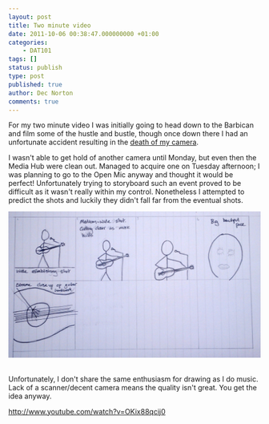 ```yaml
---
layout: post
title: Two minute video
date: 2011-10-06 00:38:47.000000000 +01:00
categories:
    - DAT101
tags: []
status: publish
type: post
published: true
author: Dec Norton
comments: true
---
```


For my two minute video I was initially going to head down to the Barbican and film some of the hustle and bustle, though once down there I had an unfortunate accident resulting in the [death of my camera](http://decnorton.dev/assets/dead-camera.jpg).

I wasn't able to get hold of another camera until Monday, but even then the Media Hub were clean out. Managed to acquire one on Tuesday afternoon; I was planning to go to the Open Mic anyway and thought it would be perfect! Unfortunately trying to storyboard such an event proved to be difficult as it wasn't really within my control. Nonetheless I attempted to predict the shots and luckily they didn't fall far from the eventual shots.

[![storyboard](/assets/storyboard.jpg? "Storyboard")](/assets/storyboard.jpg)

[](/assets/storyboard.jpg)

[](/assets/storyboard.jpg)  
Unfortunately, I don't share the same enthusiasm for drawing as I do music. Lack of a scanner/decent camera means the quality isn't great. You get the idea anyway.

http://www.youtube.com/watch?v=OKix88qcij0

